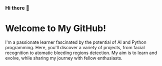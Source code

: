 ### Hi there 👋
# Welcome to My GitHub!

I'm a passionate learner fascinated by the potential of AI and Python programming. Here, you'll discover a variety of projects, from facial recognition to atomatic bleeding regions detection. My aim is to learn and evolve, while sharing my journey with fellow enthusiasts.

<!--
**pavan98765/pavan98765** is a ✨ _special_ ✨ repository because its `README.md` (this file) appears on your GitHub profile.

Here are some ideas to get you started:

- 🔭 I’m currently working on ...
- 🌱 I’m currently learning ...
- 👯 I’m looking to collaborate on ...
- 🤔 I’m looking for help with ...
- 💬 Ask me about ...
- 📫 How to reach me: ...
- 😄 Pronouns: ...
- ⚡ Fun fact: ...
-->
